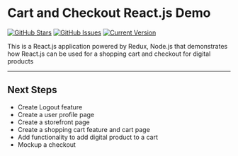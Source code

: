 # Cart and Checkout React.js Demo

[![GitHub Stars](https://img.shields.io/github/stars/janderson77/group-up-gamers.svg)](https://github.com/janderson77/group-up-gamers/stargazers) [![GitHub Issues](https://img.shields.io/github/issues/janderson77/group-up-gamers.svg)](https://github.com/janderson77/group-up-gamers/issues) [![Current Version](https://img.shields.io/badge/version-1.0.0-green.svg)](https://github.com/janderson77/group-up-gamers)

This is a React.js application powered by Redux, Node.js that demonstrates how React.js can be used for a shopping cart and checkout for digital products

---

## Next Steps

* Create Logout feature
* Create a user profile page
* Create a storefront page
* Create a shopping cart feature and cart page
* Add functionality to add digital product to a cart
* Mockup a checkout
